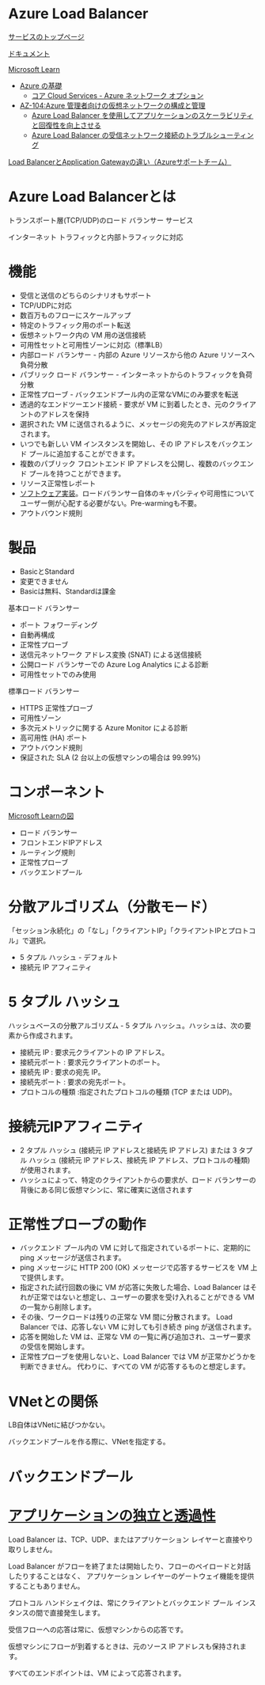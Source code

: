 # Azure Load Balancer

[サービスのトップページ](https://azure.microsoft.com/ja-jp/services/load-balancer/)

[ドキュメント](https://docs.microsoft.com/ja-jp/azure/load-balancer/load-balancer-overview)


[Microsoft Learn](https://docs.microsoft.com/ja-jp/learn/)

- [Azure の基礎](https://docs.microsoft.com/ja-jp/learn/paths/azure-fundamentals/)
  - [コア Cloud Services - Azure ネットワーク オプション](https://docs.microsoft.com/ja-jp/learn/modules/intro-to-azure-networking/)
- [AZ-104:Azure 管理者向けの仮想ネットワークの構成と管理](https://docs.microsoft.com/ja-jp/learn/paths/az-104-manage-virtual-networks/)
  - [Azure Load Balancer を使用してアプリケーションのスケーラビリティと回復性を向上させる](https://docs.microsoft.com/ja-jp/learn/modules/improve-app-scalability-resiliency-with-load-balancer/)
  - [Azure Load Balancer の受信ネットワーク接続のトラブルシューティング](https://docs.microsoft.com/ja-jp/learn/modules/troubleshoot-inbound-connectivity-azure-load-balancer/)


[Load BalancerとApplication Gatewayの違い（Azureサポートチーム）](https://jpaztech1.z11.web.core.windows.net/LoadBalancer%E3%81%A8ApplicationGateway%E3%81%AE%E9%80%9A%E4%BF%A1%E3%81%AE%E9%81%95%E3%81%84.html)

# Azure Load Balancerとは

トランスポート層(TCP/UDP)のロード バランサー サービス

インターネット トラフィックと内部トラフィックに対応


# 機能

- 受信と送信のどちらのシナリオもサポート
- TCP/UDPに対応
- 数百万ものフローにスケールアップ
- 特定のトラフィック用のポート転送
- 仮想ネットワーク内の VM 用の送信接続
- 可用性セットと可用性ゾーンに対応（標準LB）
- 内部ロード バランサー - 内部の Azure リソースから他の Azure リソースへ負荷分散
- パブリック ロード バランサー - インターネットからのトラフィックを負荷分散
- 正常性プローブ - バックエンドプール内の正常なVMにのみ要求を転送
- 透過的なエンドツーエンド接続 - 要求が VM に到着したとき、元のクライアントのアドレスを保持
- 選択された VM に送信されるように、メッセージの宛先のアドレスが再設定されます。
- いつでも新しい VM インスタンスを開始し、その IP アドレスをバックエンド プールに追加することができます。 
- 複数のパブリック フロントエンド IP アドレスを公開し、複数のバックエンド プールを持つことができます。 
- リソース正常性レポート
- [ソフトウェア実装](https://www.syuheiuda.com/?p=4884)。ロードバランサー自体のキャパシティや可用性についてユーザー側が心配する必要がない。Pre-warmingも不要。
- アウトバウンド規則

# 製品

- BasicとStandard
- 変更できません
- Basicは無料、Standardは課金

基本ロード バランサー
- ポート フォワーディング
- 自動再構成
- 正常性プローブ
- 送信元ネットワーク アドレス変換 (SNAT) による送信接続
- 公開ロード バランサーでの Azure Log Analytics による診断
- 可用性セットでのみ使用

標準ロード バランサー
- HTTPS 正常性プローブ
- 可用性ゾーン
- 多次元メトリックに関する Azure Monitor による診断
- 高可用性 (HA) ポート
- アウトバウンド規則
- 保証された SLA (2 台以上の仮想マシンの場合は 99.99%)

# コンポーネント

[Microsoft Learnの図](https://docs.microsoft.com/ja-jp/learn/modules/troubleshoot-inbound-connectivity-azure-load-balancer/2-troubleshoot-azure-load-balancer)

- ロード バランサー
- フロントエンドIPアドレス
- ルーティング規則
- 正常性プローブ
- バックエンドプール

# 分散アルゴリズム（分散モード）

「セッション永続化」の「なし」「クライアントIP」「クライアントIPとプロトコル」で選択。

- 5 タプル ハッシュ - デフォルト
- 接続元 IP アフィニティ

# 5 タプル ハッシュ

ハッシュベースの分散アルゴリズム - 5 タプル ハッシュ。ハッシュは、次の要素から作成されます。

- 接続元 IP : 要求元クライアントの IP アドレス。
- 接続元ポート : 要求元クライアントのポート。
- 接続先 IP : 要求の宛先 IP。
- 接続先ポート : 要求の宛先ポート。
- プロトコルの種類 :指定されたプロトコルの種類 (TCP または UDP)。

# 接続元IPアフィニティ


- 2 タプル ハッシュ (接続元 IP アドレスと接続先 IP アドレス) または 3 タプル ハッシュ (接続元 IP アドレス、接続先 IP アドレス、プロトコルの種類) が使用されます。 
- ハッシュによって、特定のクライアントからの要求が、ロード バランサーの背後にある同じ仮想マシンに、常に確実に送信されます

# 正常性プローブの動作

- バックエンド プール内の VM に対して指定されているポートに、定期的に ping メッセージが送信されます。
- ping メッセージに HTTP 200 (OK) メッセージで応答するサービスを VM 上で提供します。
- 指定された試行回数の後に VM が応答に失敗した場合、Load Balancer はそれが正常ではないと想定し、ユーザーの要求を受け入れることができる VM の一覧から削除します。 
- その後、ワークロードは残りの正常な VM 間に分散されます。 Load Balancer では、応答しない VM に対しても引き続き ping が送信されます。
- 応答を開始した VM は、正常な VM の一覧に再び追加され、ユーザー要求の受信を開始します。
- 正常性プローブを使用しないと、Load Balancer では VM が正常かどうかを判断できません。 代わりに、すべての VM が応答するものと想定します。
  
# VNetとの関係

LB自体はVNetに結びつかない。

バックエンドプールを作る際に、VNetを指定する。

# バックエンドプール



# [アプリケーションの独立と透過性](https://docs.microsoft.com/ja-jp/azure/load-balancer/concepts#floating-ip)

Load Balancer は、TCP、UDP、またはアプリケーション レイヤーと直接やり取りしません。

Load Balancer がフローを終了または開始したり、フローのペイロードと対話したりすることはなく、 アプリケーション レイヤーのゲートウェイ機能を提供することもありません。 

プロトコル ハンドシェイクは、常にクライアントとバックエンド プール インスタンスの間で直接発生します。 

受信フローへの応答は常に、仮想マシンからの応答です。

 仮想マシンにフローが到着するときは、元のソース IP アドレスも保持されます。

すべてのエンドポイントは、VM によって応答されます。 

